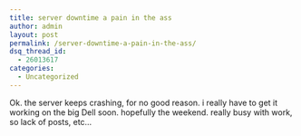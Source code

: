 ```yaml
---
title: server downtime a pain in the ass
author: admin
layout: post
permalink: /server-downtime-a-pain-in-the-ass/
dsq_thread_id:
  - 26013617
categories:
  - Uncategorized
---
```

Ok. the server keeps crashing, for no good reason. i really have to get it working on the big Dell soon. hopefully the weekend. really busy with work, so lack of posts, etc&#8230;